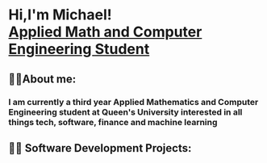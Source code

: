<h1>Hi,I'm Michael! <br/><a href="https://www.linkedin.com/in/michaelkokorudz/">Applied Math and Computer Engineering Student</a> 
<h2>👨‍💼About me:</h2>
<h3>I am currently a third year Applied Mathematics and Computer Engineering student at Queen's University interested in all things tech, software, finance and machine learning
</h3>
<h2>👨‍💻 Software Development Projects:</h2>

